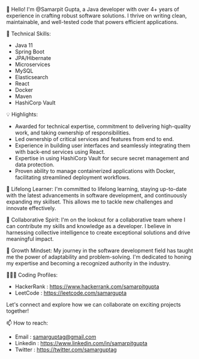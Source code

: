 👋 Hello! I'm @Samarpit Gupta, a Java developer with over 4+ years of experience in crafting robust software solutions. I thrive on writing clean, maintainable, and well-tested code that powers efficient applications.

🔧 Technical Skills:
- Java 11
- Spring Boot
- JPA/Hibernate
- Microservices
- MySQL
- Elasticsearch
- React
- Docker
- Maven
- HashiCorp Vault

💡 Highlights:
- Awarded for technical expertise, commitment to delivering high-quality work, and taking ownership of responsibilities.
- Led ownership of critical services and features from end to end.
- Experience in building user interfaces and seamlessly integrating them with back-end services using React.
- Expertise in using HashiCorp Vault for secure secret management and data protection.
- Proven ability to manage containerized applications with Docker, facilitating streamlined deployment workflows.

🌱 Lifelong Learner:
I'm committed to lifelong learning, staying up-to-date with the latest advancements in software development, and continuously expanding my skillset. This allows me to tackle new challenges and innovate effectively.

🤝 Collaborative Spirit:
I'm on the lookout for a collaborative team where I can contribute my skills and knowledge as a developer. I believe in harnessing collective intelligence to create exceptional solutions and drive meaningful impact.

🚀 Growth Mindset:
My journey in the software development field has taught me the power of adaptability and problem-solving. I'm dedicated to honing my expertise and becoming a recognized authority in the industry.

👨🏽‍💻 Coding Profiles:
- HackerRank :  https://www.hackerrank.com/samarpitgupta
- LeetCode :  https://leetcode.com/samargupta

Let's connect and explore how we can collaborate on exciting projects together!

📫 How to reach:
- Email : samarguptag@gmail.com
- Linkedin :  https://www.linkedin.com/in/samarpitgupta
- Twitter :  https://twitter.com/samarguptag

<!---
Samarpitgupta/Samarpitgupta is a ✨ special ✨ repository because its `README.md` (this file) appears on your GitHub profile.
You can click the Preview link to take a look at your changes.
--->
